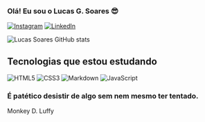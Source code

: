 
### Olá! Eu sou o Lucas G. Soares 😎

[![Instagram](https://img.shields.io/badge/Instagram-000?style=for-the-badge&logo=instagram&logoColor=white)](https://instagram.com/lucaas.mkv)
[![LinkedIn](https://img.shields.io/badge/LinkedIn-000?style=for-the-badge&logo=linkedin&logoColor=white)](https://www.linkedin.com/in/lucas-gabriel-soares-1366a2146/)

![Lucas Soares GitHub stats](https://github-readme-stats.vercel.app/api?username=luucas669&theme=highcontrast&show_icons=true)

## Tecnologias que estou estudando
![HTML5](https://img.shields.io/badge/HTML5-E34F26?style=for-the-badge&logo=html5&logoColor=white)
![CSS3](https://img.shields.io/badge/CSS3-1572B6?style=for-the-badge&logo=css3&logoColor=white)
![Markdown](https://img.shields.io/badge/Markdown-000?style=for-the-badge&logo=markdown)
![JavaScript](https://img.shields.io/badge/JavaScript-F7DF1E?style=for-the-badge&logo=javascript&logoColor=black)

### É patético desistir de algo sem nem mesmo ter tentado.
Monkey D. Luffy
